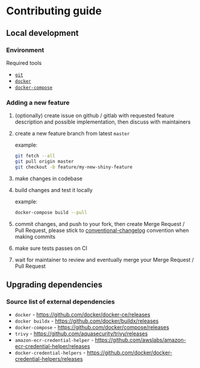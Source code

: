 # Contributing guide

## Local development

### Environment

Required tools

* [`git`](https://git-scm.com/book/en/v2/Getting-Started-Installing-Git)
* [`docker`](https://docs.docker.com/get-docker/)
* [`docker-compose`](https://docs.docker.com/compose/install/)

### Adding a new feature

1. (optionally) create issue on github / gitlab with requested feature description and possible implementation, then discuss with maintainers
2. create a new feature branch from latest `master`

    example:

    ```sh
    git fetch --all
    git pull origin master
    git checkout -b feature/my-new-shiny-feature
    ```

3. make changes in codebase
4. build changes and test it locally

    example:

    ```sh
    docker-compose build --pull
    ```
5. commit changes, and push to your fork, then create Merge Request / Pull Request, please stick to [conventional-changelog](https://github.com/conventional-changelog/conventional-changelog/tree/master/packages/conventional-changelog-angular) convention when making commits

6. make sure tests passes on CI
7. wait for maintainer to review and eventually merge your Merge Request / Pull Request

## Upgrading dependencies

### Source list of external dependencies

* `docker` - https://github.com/docker/docker-ce/releases
* `docker buildx` - https://github.com/docker/buildx/releases
* `docker-compose` - https://github.com/docker/compose/releases
* `trivy` - https://github.com/aquasecurity/trivy/releases
* `amazon-ecr-credential-helper` - https://github.com/awslabs/amazon-ecr-credential-helper/releases
* `docker-credential-helpers` - https://github.com/docker/docker-credential-helpers/releases


